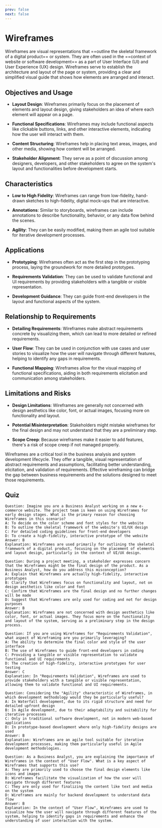 ```yaml
---
prev: false
next: false
---
```


# Wireframes

Wireframes are visual representations that ==outline the skeletal framework of a digital product== or system. They are often used in the ==context of website or software development== as a part of User Interface (UI) and User Experience (UX) design. Wireframes serve to establish the architecture and layout of the page or system, providing a clear and simplified visual guide that shows how elements are arranged and interact.

## Objectives and Usage

- **Layout Design**: Wireframes primarily focus on the placement of elements and layout design, giving stakeholders an idea of where each element will appear on a page.

- **Functional Specifications**: Wireframes may include functional aspects like clickable buttons, links, and other interactive elements, indicating how the user will interact with them.

- **Content Structuring**: Wireframes help in placing text areas, images, and other media, showing how content will be arranged.

- **Stakeholder Alignment**: They serve as a point of discussion among designers, developers, and other stakeholders to agree on the system's layout and functionalities before development starts.

## Characteristics

- **Low to High Fidelity**: Wireframes can range from low-fidelity, hand-drawn sketches to high-fidelity, digital mock-ups that are interactive.

- **Annotations**: Similar to storyboards, wireframes can include annotations to describe functionality, behavior, or any data flow behind the scenes.

- **Agility**: They can be easily modified, making them an agile tool suitable for iterative development processes.

## Applications

- **Prototyping**: Wireframes often act as the first step in the prototyping process, laying the groundwork for more detailed prototypes.

- **Requirements Validation**: They can be used to validate functional and UI requirements by providing stakeholders with a tangible or visible representation.

- **Development Guidance**: They can guide front-end developers in the layout and functional aspects of the system.

## Relationship to Requirements

- **Detailing Requirements**: Wireframes make abstract requirements concrete by visualizing them, which can lead to more detailed or refined requirements.

- **User Flow**: They can be used in conjunction with use cases and user stories to visualize how the user will navigate through different features, helping to identify any gaps in requirements.

- **Functional Mapping**: Wireframes allow for the visual mapping of functional specifications, aiding in both requirements elicitation and communication among stakeholders.

## Limitations and Risks

- **Design Limitations**: Wireframes are generally not concerned with design aesthetics like color, font, or actual images, focusing more on functionality and layout.

- **Potential Misinterpretation**: Stakeholders might mistake wireframes for the final design and may not understand that they are a preliminary step.

- **Scope Creep**: Because wireframes make it easier to add features, there's a risk of scope creep if not managed properly.

Wireframes are a critical tool in the business analysis and system development lifecycle. They offer a tangible, visual representation of abstract requirements and assumptions, facilitating better understanding, elicitation, and validation of requirements. Effective wireframing can bridge the gap between business requirements and the solutions designed to meet those requirements.

## Quiz

```quiz
Question: Imagine you are a Business Analyst working on a new e-commerce website. The project team is keen on using Wireframes for early design stages. What is the primary reason for choosing Wireframes in this scenario?
A: To decide on the color scheme and font styles for the website
B: To outline the skeletal framework of the website's UI/UX design
C: For detailed coding guidelines for front-end developers
D: To create a high-fidelity, interactive prototype of the website
Answer: B
Explanation: Wireframes are used primarily for outlining the skeletal framework of a digital product, focusing on the placement of elements and layout design, particularly in the context of UI/UX design.

Question: During a project meeting, a stakeholder expresses concern that the Wireframes might be the final design of the product. As a Business Analyst, how do you address this misconception?
A: Explain that Wireframes are actually high-fidelity, interactive prototypes
B: Clarify that Wireframes focus on functionality and layout, not on design aesthetics like color and font
C: Confirm that Wireframes are the final design and no further changes will be made
D: Suggest that Wireframes are only used for coding and not for design purposes
Answer: B
Explanation: Wireframes are not concerned with design aesthetics like color, font, or actual images. They focus more on the functionality and layout of the system, serving as a preliminary step in the design process.

Question: If you are using Wireframes for "Requirements Validation", what aspect of Wireframing are you primarily leveraging?
A: The ability to determine the final color and style of the user interface
B: The use of Wireframes to guide front-end developers in coding
C: Providing a tangible or visible representation to validate functional and UI requirements
D: The creation of high-fidelity, interactive prototypes for user testing
Answer: C
Explanation: In "Requirements Validation", Wireframes are used to provide stakeholders with a tangible or visible representation, allowing them to validate functional and UI requirements.

Question: Considering the "Agility" characteristic of Wireframes, in which development methodology would they be particularly useful?
A: In Waterfall development, due to its rigid structure and need for detailed upfront design
B: In Agile development, due to their adaptability and suitability for iterative processes
C: Only in traditional software development, not in modern web-based applications
D: In prototype-based development where only high-fidelity designs are used
Answer: B
Explanation: Wireframes are an agile tool suitable for iterative development processes, making them particularly useful in Agile development methodologies.

Question: As a Business Analyst, you are explaining the importance of Wireframes in the context of "User Flow". What is a key aspect of Wireframes that supports this use?
A: They are primarily used to choose the final design elements like icons and images
B: Wireframes facilitate the visualization of how the user will navigate through different features
C: They are only used for finalizing the content like text and media on the system
D: Wireframes are mainly for backend development to understand data flow
Answer: B
Explanation: In the context of "User Flow", Wireframes are used to visualize how the user will navigate through different features of the system, helping to identify gaps in requirements and enhance the understanding of user interaction with the system.
```

